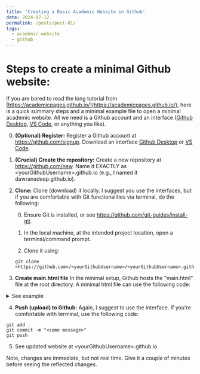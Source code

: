 ```yaml
---
title: 'Creating a Basic Academic Website in Github'
date: 2024-07-12
permalink: /posts/post-01/
tags:
  - academic website
  - github
---
```




# Steps to create a minimal Github website:

If you are bored to read the long tutorial from [https://academicpages.github.io/](https://academicpages.github.io/), here is a quick summary steps and a minimal example file to open a minimal academic website. All we need is a Github account and an interface ([Github Desktop](https://github.com/apps/desktop), [VS Code](https://code.visualstudio.com), or anything you like).

0. **(Optional) Register:** Register a Github account at <https://github.com/signup>. Download an interface [Github Desktop](https://github.com/apps/desktop) or [VS Code](https://code.visualstudio.com).

1.  **(Crucial) Create the repository:** Create a new repository at <https://github.com/new>. Name it EXACTLY as \<yourGithubUsername\>.github.io (e.g., I named it dawranadeep.github.io).

2.  **Clone:** Clone (download) it locally. I suggest you use the interfaces, but if you are comfortable with Git functionalities via terminal, do the following:

    0.  Ensure Git is installed, or see <https://github.com/git-guides/install-git>.

    1.  In the local machine, at the intended project location, open a terminal/command prompt.

    2.  Clone it using:

    ``` console
    git clone <https://github.com>/<yourGithubUsername>/<yourGithubUsername>.github.io
    ```

3.  **Create main.html file** In the minimal setup, Github hosts the "main.html" file at the root directory. A minimal html file can use the following code:

<details>
<summary>See example</summary>

```html
<!DOCTYPE html>
<html lang="en">
<head>
  <meta charset="UTF-8">
  <meta name="viewport" content="width=device-width, initial-scale=1.0">
  <title> Ranadeep Daw </title>
  <style>
    body {
      font-family: Arial, sans-serif;
      margin: 2rem;
    }
    h1 {
      font-size: 2rem;
    }
    h2 {
      font-size: 1.5rem;
      margin-top: 1rem;
    }
    p {
      line-height: 1.5;
    }
    a {
      color: #007bff;
    }
    .blog-post {
      margin-bottom: 2rem;
      border-bottom: 1px solid #ddd;
      padding-bottom: 1rem;
    }
    .blog-post-title {
      font-weight: bold;
    }
  </style>
</head>
<body>  
  <h1> Ranadeep Daw </h1>
  <h2> Website </h2>
  <hr>
  <p> Minimal website to post stuff. </p>
  <section>
    <h2> Research Interests </h2>
    <p> Spatial statistics, modeling, individual outcome model, some basic machine learning techniques. </p>
  </section>
  
</body>
</html>
```
</details>
   
4.  **Push (upload) to Github:** Again, I suggest to use the interface. If you're comfortable with terminal, use the following code:

``` console
git add .
git commit -m "<some message>"
git push
```

5.  See updated website at \<yourGithubUsername\>.github.io



Note, changes are immediate, but not real time. Give it a couple of minutes before seeing the reflected changes.
